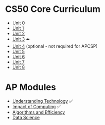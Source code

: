 # CS50 Core Curriculum
* [Unit 0](0)
* [Unit 1](1) 
* [Unit 2](2) 
* [Unit 3](3) :arrow_left:
* [Unit 4](4)  (optional - not required for APCSP)
* [Unit 5](5)
* [Unit 6](6)
* [Unit 7](7)
* [Unit 8](8)

# AP Modules
* [Understanding Technology](understanding_technology) ✅
* [Impact of Computing](impact_of_computing) ✅
* [Algorithms and Efficiency](algorithms)
* [Data Science](data_science)
